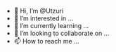 - 👋 Hi, I’m @Utzuri
- 👀 I’m interested in ...
- 🌱 I’m currently learning ...
- 💞️ I’m looking to collaborate on ...
- 📫 How to reach me ...

<!---
Utzuri/Utzuri is a ✨ special ✨ repository because its `README.md` (this file) appears on your GitHub profile.
You can click the Preview link to take a look at your changes.
--->
